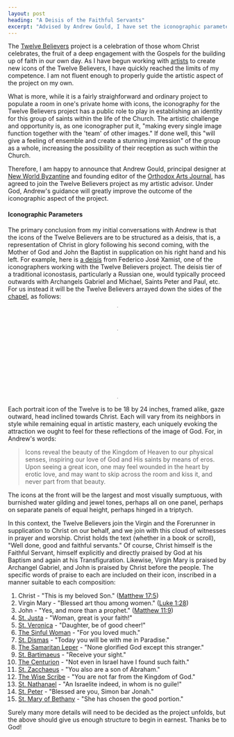 ```yaml
---
layout: post
heading: "A Deisis of the Faithful Servants"
excerpt: "Advised by Andrew Gould, I have set the iconographic parameters for the Twelve Believers project."
---
```


The [Twelve Believers](/the-twelve-believers/) project is a celebration of
those whom Christ celebrates, the fruit of a deep engagement with the Gospels
for the building up of faith in our own day. As I have begun working with
[artists](/updates/2020/first-three-iconographers/) to create new icons of the
Twelve Believers, I have quickly reached the limits of my competence. I am not
fluent enough to properly guide the artistic aspect of the project on my own. 

What is more, while it is a fairly straighforward and ordinary project to
populate a room in one's private home with icons, the iconography for the
Twelve Believers project has a public role to play in establishing an identity
for this group of saints within the life of the Church. The artistic challenge
and opportunity is, as one iconographer put it, "making every single image
function together with the 'team' of other images." If done well, this "will
give a feeling of ensemble and create a stunning impression" of the group as a
whole, increasing the possibility of their reception as such within the Church.

Therefore, I am happy to announce that Andrew Gould, principal designer at [New
World Byzantine](https://newworldbyzantine.com/) and founding editor of the
[Orthodox Arts Journal](https://orthodoxartsjournal.org/), has agreed to join
the Twelve Believers project as my artistic advisor. Under God, Andrew's
guidance will greatly improve the outcome of the iconographic aspect of the
project.


#### Iconographic Parameters

The primary conclusion from my initial conversations with Andrew is that the
icons of the Twelve Believers are to be structured as a deisis, that is, a
representation of Christ in glory following his second coming, with the Mother
of God and John the Baptist in supplication on his right hand and his left.
For example, here is [a
deisis](https://orthodoxartsjournal.org/deisis-an-iconographic-installation/)
from Federico José Xamist, one of the iconographers working with the Twelve
Believers project. The deisis tier of a traditional iconostasis, particularly a
Russian one, would typically proceed outwards with Archangels Gabriel and
Michael, Saints Peter and Paul, etc. For us instead it will be the Twelve
Believers arrayed down the sides of the
[chapel](/updates/2020/working-on-a-building/), as follows:

<style>
  .deesis {
    width: 1px;
    margin: 12pt auto;
    border-collapse: collapse;
  }
  .deesis td {
    width: 50%;
    white-space: nowrap;
  }
  .deesis td:first-of-type {
    text-align: right;
    padding-right: 36pt;
  }
  .deesis td:last-of-type {
    text-align: left;
    padding-left: 36pt;
  }
  .deesis tr.front td {
    border-bottom: 1px solid #21201A;
  }
  .deesis td.mary {
    padding-right: 9pt;
  }
  .deesis td.john {
    padding-left: 9pt;
  }
  .deesis td.christ {
    text-align: center;
  }
</style>
<table class="deesis">
  <tr>
    <td colspan="2" class="christ">Christ</td>
  </tr>
  <tr class="front">
    <td class="mary">Virgin Mary</td>
    <td class="john">St. John the Baptist</td>
  </tr>
  <tr>
    <td>St. Mary of Bethany</td>
    <td>St. Justa</td>
  </tr>
  <tr>
    <td>St. Peter</td>
    <td>St. Veronica</td>
  </tr>
  <tr>
    <td>St. Nathanael</td>
    <td>The Sinful Woman</td>
  </tr>
  <tr>
    <td>The Wise Scribe</td>
    <td>St. Dismas</td>
  </tr>
  <tr>
    <td>St. Zacchaeus</td>
    <td>The Samaritan Leper</td>
  </tr>
  <tr>
    <td>The Centurion</td>
    <td>St. Bartimaeus</td>
  </tr>
</table>

Each portrait icon of the Twelve is to be 18 by 24 inches, framed alike, gaze
outward, head inclined towards Christ. Each will vary from its neighbors in
style while remaining equal in artistic mastery, each uniquely evoking the
attraction we ought to feel for these reflections of the image of God. For, in
Andrew's words:

> Icons reveal the beauty of the Kingdom of Heaven to our physical senses,
> inspiring our love of God and His saints by means of eros. Upon seeing a
> great icon, one may feel wounded in the heart by erotic love, and may want to
> skip across the room and kiss it, and never part from that beauty.

The icons at the front will be the largest and most visually sumptuous, with
burnished water gilding and jewel tones, perhaps all on one panel, perhaps on
separate panels of equal height, perhaps hinged in a triptych.

In this context, the Twelve Believers join the Virgin and the Forerunner in
supplication to Christ on our behalf, and we join with this cloud of witnesses
in prayer and worship. Christ holds the text (whether in a book or scroll),
"Well done, good and faithful servants." Of course, Christ himself is the
Faithful Servant, himself explicitly and directly praised by God at his Baptism
and again at his Transfiguration. Likewise, Virgin Mary is praised by Archangel
Gabriel, and John is praised by Christ before the people. The specific words of
praise to each are included on their icon, inscribed in a manner suitable to
each composition:

1. Christ - "This is my beloved Son."
   ([Matthew 17:5](https://www.biblegateway.com/verse/en/Matthew%2017))
1. Virgin Mary - "Blessed art thou among women."
   ([Luke 1:28](https://www.biblegateway.com/verse/en/Luke%201:28))
1. John - "Yes, and more than a prophet."
   ([Matthew 11:9](https://www.biblegateway.com/verse/en/Matthew%2011:9))
1. [St. Justa](/the-twelve-believers/st-justa/) - "Woman, great is your faith!"
1. [St. Veronica](/the-twelve-believers/st-veronica/) - "Daughter, be of good
cheer!" 
1. [The Sinful Woman](/the-twelve-believers/the-sinful-woman/) - "For you loved much."
1. [St. Dismas](/the-twelve-believers/st-dismas/) - "Today you will be with me in Paradise."
1. [The Samaritan Leper](/the-twelve-believers/the-samaritan-leper/) - "None glorified God except this stranger."
1. [St. Bartimaeus](/the-twelve-believers/st-bartimaeus/) - "Receive your sight."
1. [The Centurion](/the-twelve-believers/the-centurion/) - "Not even in Israel have I found such faith."
1. [St. Zacchaeus](/the-twelve-believers/st-zacchaeus/) - "You also are a son of Abraham."
1. [The Wise Scribe](/the-twelve-believers/the-wise-scribe/) - "You are not far from the Kingdom of God."
1. [St. Nathanael](/the-twelve-believers/st-nathanael/) - "An Israelite indeed, in whom is no guile!"
1. [St. Peter](/the-twelve-believers/st-peter/) - "Blessed are you, Simon bar Jonah."
1. [St. Mary of Bethany](/the-twelve-believers/st-mary-of-bethany/) - "She has chosen the good portion."

Surely many more details will need to be decided as the project unfolds, but
the above should give us enough structure to begin in earnest. Thanks be to
God!
